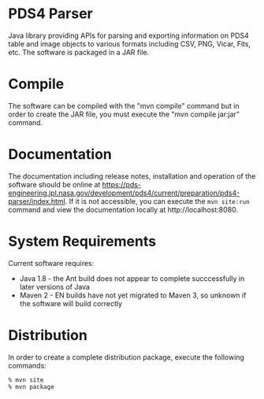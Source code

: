 # PDS4 Parser
Java library providing APIs for parsing and exporting information
on PDS4 table and image objects to various formats including CSV, PNG, Vicar, 
Fits, etc. The software is packaged in a JAR file.

# Compile
The software can be compiled with the "mvn compile" command but in order 
to create the JAR file, you must execute the "mvn compile jar:jar" command. 

# Documentation
The documentation including release notes, installation and operation of the 
software should be online at 
https://pds-engineering.jpl.nasa.gov/development/pds4/current/preparation/pds4-parser/index.html.
If it is not  accessible, you can execute the `mvn site:run` command and view the 
documentation locally at http://localhost:8080.

# System Requirements
Current software requires:
* Java 1.8 - the Ant build does not appear to complete succcessfully in later versions of Java
* Maven 2 - EN builds have not yet migrated to Maven 3, so unknown if the software will build correctly

# Distribution
In order to create a complete distribution package, execute the 
following commands: 

```
% mvn site
% mvn package
```
